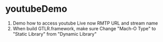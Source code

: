 # youtubeDemo
1) Demo how to access youtube Live now RMTP URL and stream name
2) When build GTLR.framework, make sure Change "Mach-O Type" to "Static Library" from "Dynamic Library" 
